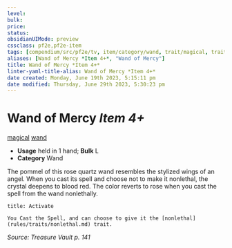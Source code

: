 ```yaml
---
level:
bulk:
price:
status:
obsidianUIMode: preview
cssclass: pf2e,pf2e-item
tags: [compendium/src/pf2e/tv, item/category/wand, trait/magical, trait/wand]
aliases: [Wand of Mercy *Item 4+*, "Wand of Mercy"]
title: Wand of Mercy *Item 4+*
linter-yaml-title-alias: Wand of Mercy *Item 4+*
date created: Monday, June 19th 2023, 5:15:11 pm
date modified: Thursday, June 29th 2023, 5:30:23 pm
---
```


# Wand of Mercy *Item 4+*

[magical](rules/traits/magical.md) [wand](rules/traits/wand.md)  

- **Usage** held in 1 hand; **Bulk** L
- **Category** Wand

The pommel of this rose quartz wand resembles the stylized wings of an angel. When you cast its spell and choose not to make it nonlethal, the crystal deepens to blood red. The color reverts to rose when you cast the spell from the wand nonlethally.

```ad-embed-ability
title: Activate

You Cast the Spell, and can choose to give it the [nonlethal](rules/traits/nonlethal.md) trait.
```

*Source: Treasure Vault p. 141*
